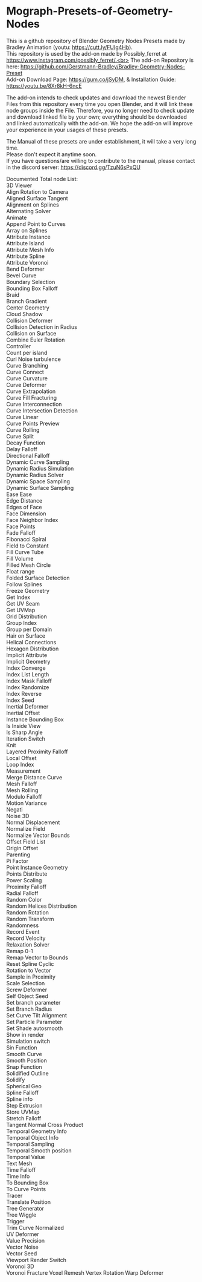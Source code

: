 # Mograph-Presets-of-Geometry-Nodes

This is a github repository of Blender Geometry Nodes Presets made by Bradley Animation (youtu: https://cutt.ly/FUIg4Hb).<br>
This repository is used by the add-on made by Possibly_ferret at https://www.instagram.com/possibly_ferret/.<br>
The add-on Repository is here: https://github.com/Gerstmann-Bradley/Bradley-Geometry-Nodes-Preset <br>
Add-on Download Page: https://gum.co/jSyDM, & Installation Guide: [https://youtu.be/8Xr8kH-6ncE<br>](https://youtu.be/oAmRohCHfxc)

The add-on intends to check updates and download the newest Blender Files from this repository every time you open Blender, and it will link these node groups inside the File. Therefore, you no longer need to check update and download linked file by your own; everything should be downloaded and linked automatically with the add-on.
We hope the add-on will improve your experience in your usages of these presets.<br>

The Manual of these presets are under establishment, it will take a very long time. <br>
Please don't expect it anytime soon. <br>
If you have questions/are willing to contribute to the manual, please contact in the discord server: https://discord.gg/TzuN6sPxQU <br>

Documented Total node List:<br>
3D Viewer<br>
Align Rotation to Camera<br>
Aligned Surface Tangent<br>
Alignment on Splines<br>
Alternating Solver<br>
Animate<br>
Append Point to Curves<br>
Array on Splines<br>
Attribute Instance<br>
Attribute Island<br>
Attribute Mesh Info<br>
Attribute Spline<br>
Attribute Voronoi<br>
Bend Deformer<br>
Bevel Curve<br>
Boundary Selection<br>
Bounding Box Falloff<br>
Braid<br>
Branch Gradient<br>
Center Geometry<br>
Cloud Shadow<br>
Collision Deformer<br>
Collision Detection in Radius<br>
Collision on Surface<br>
Combine Euler Rotation<br>
Controller<br>
Count per island<br>
Curl Noise turbulence<br>
Curve Branching<br>
Curve Connect<br>
Curve Curvature<br>
Curve Deformer<br>
Curve Extrapolation<br>
Curve Fill Fracturing<br>
Curve Interconnection<br>
Curve Intersection Detection<br>
Curve Linear<br>
Curve Points Preview<br>
Curve Rolling<br>
Curve Split<br>
Decay Function<br>
Delay Falloff<br>
Directional Falloff<br>
Dynamic Curve Sampling<br>
Dynamic Radius Simulation<br>
Dynamic Radius Solver<br>
Dynamic Space Sampling<br>
Dynamic Surface Sampling<br>
Ease Ease<br>
Edge Distance<br>
Edges of Face<br>
Face Dimension<br>
Face Neighbor Index<br>
Face Points<br>
Fade Falloff<br>
Fibonacci Spiral<br>
Field to Constant<br>
Fill Curve Tube<br>
Fill Volume<br>
Filled Mesh Circle<br>
Float range<br>
Folded Surface Detection<br>
Follow Splines<br>
Freeze Geometry<br>
Get Index<br>
Get UV Seam<br>
Get UVMap<br>
Grid Distribution<br>
Group Index<br>
Group per Domain<br>
Hair on Surface<br>
Helical Connections<br>
Hexagon Distribution<br>
Implicit Attribute<br>
Implicit Geometry<br>
Index Converge<br>
Index List Length<br>
Index Mask Falloff<br>
Index Randomize<br>
Index Reverse<br>
Index Seed<br>
Inertial Deformer<br>
Inertial Offset<br>
Instance Bounding Box<br>
Is Inside View<br>
Is Sharp Angle<br>
Iteration Switch<br>
Knit<br>
Layered Proximity Falloff<br>
Local Offset<br>
Loop Index<br>
Measurement<br>
Merge Distance Curve<br>
Mesh Falloff<br>
Mesh Rolling<br>
Modulo Falloff<br>
Motion Variance<br>
Negati<br>
Noise 3D<br>
Normal Displacement<br>
Normalize Field<br>
Normalize Vector Bounds<br>
Offset Field List<br>
Origin Offset<br>
Parenting<br>
Pi Factor<br>
Point Instance Geometry<br>
Points Distribute<br>
Power Scaling<br>
Proximity Falloff<br>
Radial Falloff<br>
Random Color<br>
Random Helices Distribution<br>
Random Rotation<br>
Random Transform<br>
Randomness<br>
Record Event<br>
Record Velocity<br>
Relaxation Solver<br>
Remap 0-1<br>
Remap Vector to Bounds<br>
Reset Spline Cyclic<br>
Rotation to Vector<br>
Sample in Proximity<br>
Scale Selection<br>
Screw Deformer<br>
Self Object Seed<br>
Set branch parameter<br>
Set Branch Radius<br>
Set Curve Tilt Alignment<br>
Set Particle Parameter<br>
Set Shade autosmooth<br>
Show in render<br>
Simulation switch<br>
Sin Function<br>
Smooth Curve<br>
Smooth Position<br>
Snap Function<br>
Solidified Outline<br>
Solidify<br>
Spherical Geo<br>
Spline Falloff<br>
Spline info<br>
Step Extrusion<br>
Store UVMap<br>
Stretch Falloff<br>
Tangent Normal Cross Product<br>
Temporal Geometry Info<br>
Temporal Object Info<br>
Temporal Sampling<br>
Temporal Smooth position<br>
Temporal Value<br>
Text Mesh<br>
Time Falloff<br>
Time Info<br>
To Bounding Box<br>
To Curve Points<br>
Tracer<br>
Translate Position<br>
Tree Generator<br>
Tree Wiggle<br>
Trigger<br>
Trim Curve Normalized<br>
UV Deformer<br>
Value Precision<br>
Vector Noise<br>
Vector Seed<br>
Viewport Render Switch<br>
Voronoi 3D<br>
Voronoi Fracture
Voxel Remesh
Vertex Rotation
Warp Deformer

